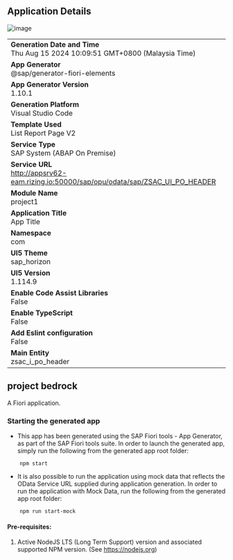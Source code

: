 ## Application Details

![image](https://github.com/user-attachments/assets/78920739-9982-4469-9dd6-47d922ea5b0f)


|                                                                                            |
| ------------------------------------------------------------------------------------------ |
| **Generation Date and Time**<br>Thu Aug 15 2024 10:09:51 GMT+0800 (Malaysia Time)          |
| **App Generator**<br>@sap/generator-fiori-elements                                         |
| **App Generator Version**<br>1.10.1                                                        |
| **Generation Platform**<br>Visual Studio Code                                              |
| **Template Used**<br>List Report Page V2                                                   |
| **Service Type**<br>SAP System (ABAP On Premise)                                           |
| **Service URL**<br>http://appsrv62-eam.rizing.io:50000/sap/opu/odata/sap/ZSAC_UI_PO_HEADER |
| **Module Name**<br>project1                                                                |
| **Application Title**<br>App Title                                                         |
| **Namespace**<br>com                                                                       |
| **UI5 Theme**<br>sap_horizon                                                               |
| **UI5 Version**<br>1.114.9                                                                 |
| **Enable Code Assist Libraries**<br>False                                                  |
| **Enable TypeScript**<br>False                                                             |
| **Add Eslint configuration**<br>False                                                      |
| **Main Entity**<br>zsac_i_po_header                                                        |

## project bedrock

A Fiori application.

### Starting the generated app

- This app has been generated using the SAP Fiori tools - App Generator, as part of the SAP Fiori tools suite. In order to launch the generated app, simply run the following from the generated app root folder:

```
    npm start
```

- It is also possible to run the application using mock data that reflects the OData Service URL supplied during application generation. In order to run the application with Mock Data, run the following from the generated app root folder:

```
    npm run start-mock
```

#### Pre-requisites:

1. Active NodeJS LTS (Long Term Support) version and associated supported NPM version. (See https://nodejs.org)
